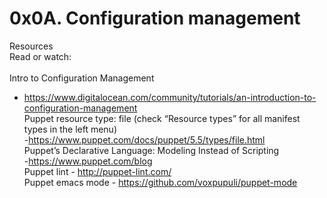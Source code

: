 # 0x0A. Configuration management<br>
Resources<br>
Read or watch:<br>
<br>
Intro to Configuration Management <br>
- https://www.digitalocean.com/community/tutorials/an-introduction-to-configuration-management<br>
Puppet resource type: file (check “Resource types” for all manifest types in the left menu)<br> 
-https://www.puppet.com/docs/puppet/5.5/types/file.html<br>
Puppet’s Declarative Language: Modeling Instead of Scripting<br>
-https://www.puppet.com/blog<br>
Puppet lint - http://puppet-lint.com/<br>
Puppet emacs mode - https://github.com/voxpupuli/puppet-mode<br>
